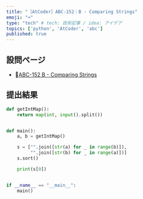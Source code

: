 ```yaml
---
title: "［AtCoder］ABC-152｜B - Comparing Strings"
emoji: "⌨️"
type: "tech" # tech: 技術記事 / idea: アイデア
topics: ['python', 'AtCoder', 'abc']
published: true
---
```


## 設問ページ

- 🔗[ABC-152 B - Comparing Strings](https://atcoder.jp/contests/abc152/tasks/abc152_b)

## 提出結果

```python
def getIntMap():
    return map(int, input().split())


def main():
    a, b = getIntMap()

    s = ["".join([str(a) for _ in range(b)]),
         "".join([str(b) for _ in range(a)])]
    s.sort()

    print(s[0])


if __name__ == "__main__":
    main()
```
